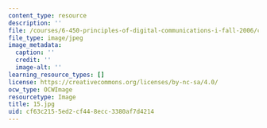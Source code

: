 ```yaml
---
content_type: resource
description: ''
file: /courses/6-450-principles-of-digital-communications-i-fall-2006/cf63c2155ed2cf448ecc3380af7d4214_15.jpg
file_type: image/jpeg
image_metadata:
  caption: ''
  credit: ''
  image-alt: ''
learning_resource_types: []
license: https://creativecommons.org/licenses/by-nc-sa/4.0/
ocw_type: OCWImage
resourcetype: Image
title: 15.jpg
uid: cf63c215-5ed2-cf44-8ecc-3380af7d4214
---
```

